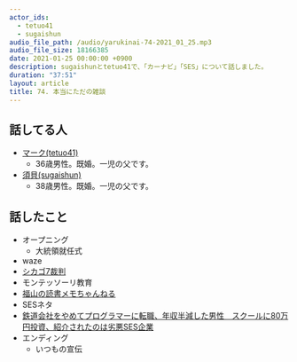 ```yaml
---
actor_ids:
  - tetuo41
  - sugaishun
audio_file_path: /audio/yarukinai-74-2021_01_25.mp3
audio_file_size: 18166385
date: 2021-01-25 00:00:00 +0900
description: sugaishunとtetuo41で、「カーナビ」「SES」について話しました。
duration: "37:51"
layout: article
title: 74. 本当にただの雑談
---
```


## 話してる人
- [マーク(tetuo41)](https://twitter.com/tetuo41)
  - 36歳男性。既婚。一児の父です。
- [須貝(sugaishun)](https://twitter.com/sugaishun)
  - 38歳男性。既婚。一児の父です。

## 話したこと
- オープニング
  - 大統領就任式
- waze
- [シカゴ7裁判](https://www.netflix.com/jp-en/title/81043755)
- モンテッソーリ教育
- [福山の読書メモちゃんねる](https://www.youtube.com/channel/UCiPFwybP-3GguBOdVifIQrw/videos)
- SESネタ
- [鉄道会社をやめてプログラマーに転職、年収半減した男性　スクールに80万円投資、紹介されたのは劣悪SES企業](https://news.careerconnection.jp/?p=108633)
- エンディング
  - いつもの宣伝
